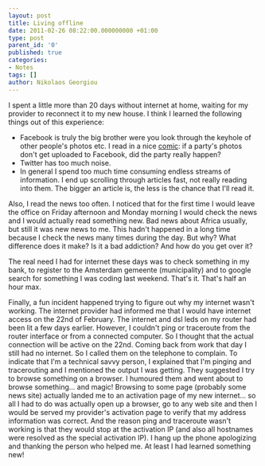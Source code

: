 ```yaml
---
layout: post
title: Living offline
date: 2011-02-26 08:22:00.000000000 +01:00
type: post
parent_id: '0'
published: true
categories:
- Notes
tags: []
author: Nikolaos Georgiou
---
```


I spent a little more than 20 days without internet at home, waiting for my provider to reconnect it to my new house. I think I learned the following things out of this experience:
<ul>
<li>Facebook is truly the big brother were you look through the keyhole of other people's photos etc. I read in a nice <a href="http://www.thedoghousediaries.com/?p=2543" target="_blank">comic</a>: if a party's photos don't get uploaded to Facebook, did the party really happen?</li>
<li>Twitter has too much noise.</li>
<li>In general I spend too much time consuming endless streams of information. I end up scrolling through articles fast, not really reading into them. The bigger an article is, the less is the chance that I'll read it.</li>
</ul>

Also, I read the news too often. I noticed that for the first time I would leave the office on Friday afternoon and Monday morning I would check the news and I would actually read something new. Bad news about Africa usually, but still it was new news to me. This hadn't happened in a long time because I check the news many times during the day. But why? What difference does it make? Is it a bad addiction? And how do you get over it?

The real need I had for internet these days was to check something in my bank, to register to the Amsterdam gemeente (municipality) and to google search for something I was coding last weekend. That's it. That's half an hour max.

Finally, a fun incident happened trying to figure out why my internet wasn't working. The internet provider had informed me that I would have internet access on the 22nd of February. The internet and dsl leds on my router had been lit a few days earlier. However, I couldn't ping or traceroute from the router interface or from a connected computer. So I thought that the actual connection will be active on the 22nd. Coming back from work that day I still had no internet. So I called them on the telephone to complain. To indicate that I'm a technical savvy person, I explained that I'm pinging and tracerouting and I mentioned the output I was getting. They suggested I try to browse something on a browser. I humoured them and went about to browse something... and magic! Browsing to some page (probably some news site) actually landed me to an activation page of my new internet... so all I had to do was actually open up a browser, go to any web site and then I would be served my provider's activation page to verify that my address information was correct. And the reason ping and traceroute wasn't working is that they would stop at the activation IP (and also all hostnames were resolved as the special activation IP). I hang up the phone apologizing and thanking the person who helped me. At least I had learned something new!
